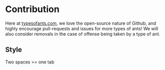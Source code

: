 # Contribution

Here at [typesofants.com](http://typesofants.com), we love the open-source nature of Github, and highly encourage pull-requests and issues for more types of ants! We will also consider removals in the case of offense being taken by a type of ant.

## Style

Two spaces == one tab

